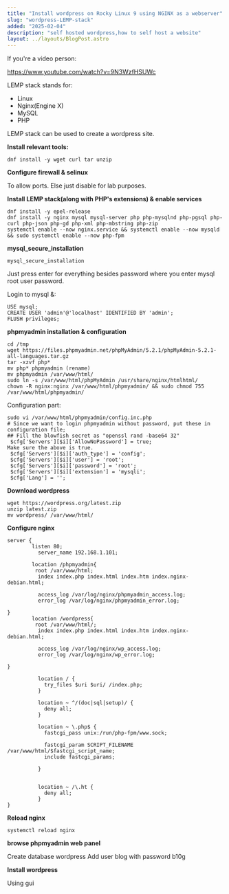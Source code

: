 ```yaml
---
title: "Install wordpress on Rocky Linux 9 using NGINX as a webserver"
slug: "wordpress-LEMP-stack"
added: "2025-02-04"
description: "self hosted wordpress,how to self host a website"
layout: ../layouts/BlogPost.astro
---
```


If you're a video person:

https://www.youtube.com/watch?v=9N3WzfHSUWc

LEMP stack stands for:

- Linux
- Nginx(Engine X)
- MySQL
- PHP

LEMP stack can be used to create a wordpress site.

**Install relevant tools:**

```
dnf install -y wget curl tar unzip
```

**Configure firewall & selinux**

To allow ports. Else just disable for lab purposes.

**Install LEMP stack(along with PHP's extensions) & enable services**

```
dnf install -y epel-release
dnf install -y nginx mysql mysql-server php php-mysqlnd php-pgsql php-curl php-json php-gd php-xml php-mbstring php-zip
systemctl enable --now nginx.service && systemctl enable --now mysqld && sudo systemctl enable --now php-fpm
```

**mysql_secure_installation**

```
mysql_secure_installation
```

Just press enter for everything besides password where you enter mysql root user password.

Login to mysql &:

```
USE mysql;
CREATE USER 'admin'@'localhost' IDENTIFIED BY 'admin';
FLUSH privileges;
```

**phpmyadmin installation & configuration**

```
cd /tmp
wget https://files.phpmyadmin.net/phpMyAdmin/5.2.1/phpMyAdmin-5.2.1-all-languages.tar.gz
tar -xzvf php*
mv php* phpmyadmin (rename)
mv phpmyadmin /var/www/html/
sudo ln -s /var/www/html/phpMyAdmin /usr/share/nginx/htmlhtml/
chown -R nginx:nginx /var/www/html/phpmyadmin/ && sudo chmod 755  /var/www/html/phpmyadmin/
```

Configuration part:

```
sudo vi /var/www/html/phpmyadmin/config.inc.php
# Since we want to login phpmyadmin without password, put these in configuration file;
## Fill the blowfish secret as "openssl rand -base64 32"
 $cfg['Servers'][$i]['AllowNoPassword'] = true;
Make sure the above is true.
 $cfg['Servers'][$i]['auth_type'] = 'config';
 $cfg['Servers'][$i]['user'] = 'root';
 $cfg['Servers'][$i]['password'] = 'root';
 $cfg['Servers'][$i]['extension'] = 'mysqli';
 $cfg['Lang'] = '';
```

**Download wordpress**

```
wget https://wordpress.org/latest.zip
unzip latest.zip
mv wordpress/ /var/www/html/
```

**Configure nginx**

```
server {
        listen 80;
          server_name 192.168.1.101;

        location /phpmyadmin{
         root /var/www/html;
          index index.php index.html index.htm index.nginx-debian.html;

          access_log /var/log/nginx/phpmyadmin_access.log;
          error_log /var/log/nginx/phpmyadmin_error.log;

}
        location /wordpress{
         root /var/www/html/;
          index index.php index.html index.htm index.nginx-debian.html;

          access_log /var/log/nginx/wp_access.log;
          error_log /var/log/nginx/wp_error.log;

}

          location / {
            try_files $uri $uri/ /index.php;
          }

          location ~ ^/(doc|sql|setup)/ {
            deny all;
          }

          location ~ \.php$ {
            fastcgi_pass unix:/run/php-fpm/www.sock;

            fastcgi_param SCRIPT_FILENAME /var/www/html/$fastcgi_script_name;
            include fastcgi_params;

          }


          location ~ /\.ht {
            deny all;
          }
}
```

**Reload nginx**

```
systemctl reload nginx
```

**browse phpmyadmin web panel**

Create database wordpress
Add user blog with password b10g

**Install wordpress**

Using gui
